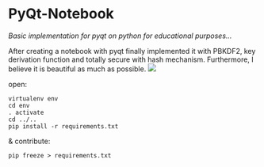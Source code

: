 # PyQt-Notebook
*Basic implementation for pyqt on python for educational purposes...*

After creating a notebook with pyqt finally implemented it with PBKDF2, key derivation function and totally secure with hash mechanism.
Furthermore, I believe it is beautiful as much as possible.
 ![](gif.gif)

open:
```
virtualenv env
cd env 
. activate
cd ../..
pip install -r requirements.txt
```

& contribute:
```
pip freeze > requirements.txt
```